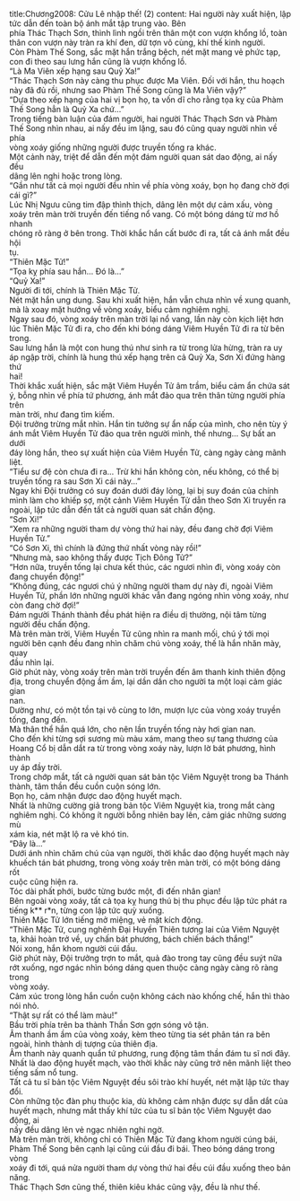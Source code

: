 title:Chương2008: Cửu Lê nhập thế! (2)
content:
Hai người này xuất hiện, lập tức dẫn đến toàn bộ ánh mắt tập trung vào. Bên<br>phía Thác Thạch Sơn, thình lình ngồi trên thân một con vượn khổng lồ, toàn<br>thân con vượn này tràn ra khí đen, dữ tợn vô cùng, khí thế kinh người.<br>Còn Phàm Thế Song, sắc mặt hắn trắng bệch, nét mặt mang vẻ phức tạp,<br>con đi theo sau lưng hắn cũng là vượn khổng lồ.<br>“Là Ma Viên xếp hạng sau Quỷ Xa!”<br>“Thác Thạch Sơn này càng thu phục được Ma Viên. Đối với hắn, thu hoạch<br>này đã đủ rồi, nhưng sao Phàm Thế Song cũng là Ma Viên vậy?”<br>“Dựa theo xếp hạng của hai vị bọn họ, ta vốn dĩ cho rằng tọa kỵ của Phàm<br>Thế Song hẳn là Quỷ Xa chứ…”<br>Trong tiếng bàn luận của đám người, hai người Thác Thạch Sơn và Phàm<br>Thế Song nhìn nhau, ai nấy đều im lặng, sau đó cũng quay người nhìn về phía<br>vòng xoáy giống những người được truyền tống ra khác.<br>Một cảnh này, triệt để dẫn đến một đám người quan sát dao động, ai nấy đều<br>dâng lên nghi hoặc trong lòng.<br>“Gần như tất cả mọi người đều nhìn về phía vòng xoáy, bọn họ đang chờ đợi<br>cái gì?”<br>Lúc Nhị Ngưu cũng tim đập thình thịch, dâng lên một dự cảm xấu, vòng<br>xoáy trên màn trời truyền đến tiếng nổ vang. Có một bóng dáng từ mơ hồ nhanh<br>chóng rõ ràng ở bên trong. Thời khắc hắn cất bước đi ra, tất cả ánh mắt đều hội<br>tụ.<br>“Thiên Mặc Tử!”<br>“Tọa kỵ phía sau hắn… Đó là…”<br>“Quỷ Xa!”<br>Người đi tới, chính là Thiên Mặc Tử.<br>Nét mặt hắn ung dung. Sau khi xuất hiện, hắn vẫn chưa nhìn về xung quanh,<br>mà là xoay mặt hướng về vòng xoáy, biểu cảm nghiêm nghị.<br>Ngay sau đó, vòng xoáy trên màn trời lại nổ vang, lần này còn kịch liệt hơn<br>lúc Thiên Mặc Tử đi ra, cho đến khi bóng dáng Viêm Huyền Tử đi ra từ bên<br>trong.<br>Sau lưng hắn là một con hung thú như sinh ra từ trong lửa hừng, tràn ra uy<br>áp ngập trời, chính là hung thú xếp hạng trên cả Quỷ Xa, Sơn Xi đứng hàng thứ<br>hai!<br>Thời khắc xuất hiện, sắc mặt Viêm Huyền Tử âm trầm, biểu cảm ẩn chứa sát<br>ý, bỗng nhìn về phía tứ phương, ánh mắt đảo qua trên thân từng người phía trên<br>màn trời, như đang tìm kiếm.<br>Đội trưởng trừng mắt nhìn. Hắn tin tưởng sự ẩn nấp của mình, cho nên tùy ý<br>ánh mắt Viêm Huyền Tử đảo qua trên người mình, thế nhưng… Sự bất an dưới<br>đáy lòng hắn, theo sự xuất hiện của Viêm Huyền Tử, càng ngày càng mãnh liệt.<br>“Tiểu sư đệ còn chưa đi ra… Trừ khi hắn không còn, nếu không, có thể bị<br>truyền tống ra sau Sơn Xi cái này…”<br>Ngay khi Đội trưởng có suy đoán dưới đáy lòng, lại bị suy đoán của chính<br>mình làm cho khiếp sợ, một cảnh Viêm Huyền Tử dẫn theo Sơn Xi truyền ra<br>ngoài, lập tức dẫn đến tất cả người quan sát chấn động.<br>“Sơn Xi!”<br>“Xem ra những người tham dự vòng thứ hai này, đều đang chờ đợi Viêm<br>Huyền Tử.”<br>“Có Sơn Xi, thì chính là đứng thứ nhất vòng này rồi!”<br>“Nhưng mà, sao không thấy được Tịch Đông Tử?”<br>“Hơn nữa, truyền tống lại chưa kết thúc, các ngươi nhìn đi, vòng xoáy còn<br>đang chuyển động!”<br>“Không đúng, các ngươi chú ý những người tham dự này đi, ngoài Viêm<br>Huyền Tử, phần lớn những người khác vẫn đang ngóng nhìn vòng xoáy, như<br>còn đang chờ đợi!”<br>Đám người Thánh thành đều phát hiện ra điều dị thường, nội tâm từng<br>người đều chấn động.<br>Mà trên màn trời, Viêm Huyền Tử cũng nhìn ra manh mối, chú ý tới mọi<br>người bên cạnh đều đang nhìn chăm chú vòng xoáy, thế là hắn nhăn mày, quay<br>đầu nhìn lại.<br>Giờ phút này, vòng xoáy trên màn trời truyền đến âm thanh kinh thiên động<br>địa, trong chuyển động ầm ầm, lại dần dần cho người ta một loại cảm giác gian<br>nan.<br>Dường như, có một tồn tại vô cùng to lớn, mượn lực của vòng xoáy truyền<br>tống, đang đến.<br>Mà thân thể hắn quá lớn, cho nên lần truyền tống này hơi gian nan.<br>Cho đến khi từng sợi sương mù màu xám, mang theo sự tang thương của<br>Hoang Cổ bị dẫn dắt ra từ trong vòng xoáy này, lượn lờ bát phương, hình thành<br>uy áp đầy trời.<br>Trong chớp mắt, tất cả người quan sát bản tộc Viêm Nguyệt trong ba Thánh<br>thành, tâm thần đều cuồn cuộn sóng lớn.<br>Bọn họ, cảm nhận được dao động huyết mạch.<br>Nhất là những cường giả trong bản tộc Viêm Nguyệt kia, trong mắt càng<br>nghiêm nghị. Có không ít người bỗng nhiên bay lên, cảm giác những sương mù<br>xám kia, nét mặt lộ ra vẻ khó tin.<br>“Đây là…”<br>Dưới ánh nhìn chăm chú của vạn người, thời khắc dao động huyết mạch này<br>khuếch tán bát phương, trong vòng xoáy trên màn trời, có một bóng dáng rốt<br>cuộc cũng hiện ra.<br>Tóc dài phất phới, bước từng bước một, đi đến nhân gian!<br>Bên ngoài vòng xoáy, tất cả tọa kỵ hung thú bị thu phục đều lập tức phát ra<br>tiếng k** r*n, từng con lập tức quỳ xuống.<br>Thiên Mặc Tử lớn tiếng mở miệng, vẻ mặt kích động.<br>“Thiên Mặc Tử, cung nghênh Đại Huyền Thiên tương lai của Viêm Nguyệt<br>ta, khải hoàn trở về, uy chấn bát phương, bách chiến bách thắng!”<br>Nói xong, hắn khom người cúi đầu.<br>Giờ phút này, Đội trưởng trợn to mắt, quả đào trong tay cũng đều suýt nữa<br>rớt xuống, ngơ ngác nhìn bóng dáng quen thuộc càng ngày càng rõ ràng trong<br>vòng xoáy.<br>Cảm xúc trong lòng hắn cuồn cuộn không cách nào khống chế, hắn thì thào<br>nói nhỏ.<br>“Thật sự rất có thể làm màu!”<br>Bầu trời phía trên ba thành Thần Sơn gợn sóng vô tận.<br>Âm thanh ầm ầm của vòng xoáy, kèm theo từng tia sét phân tán ra bên<br>ngoài, hình thành dị tượng của thiên địa.<br>Âm thanh này quanh quẩn tứ phương, rung động tâm thần đám tu sĩ nơi đây.<br>Nhất là dao động huyết mạch, vào thời khắc này cũng trở nên mãnh liệt theo<br>tiếng sấm nổ tung.<br>Tất cả tu sĩ bản tộc Viêm Nguyệt đều sôi trào khí huyết, nét mặt lập tức thay<br>đổi.<br>Còn những tộc đàn phụ thuộc kia, dù không cảm nhận được sự dẫn dắt của<br>huyết mạch, nhưng mắt thấy khí tức của tu sĩ bản tộc Viêm Nguyệt dao động, ai<br>nấy đều dâng lên vẻ ngạc nhiên nghi ngờ.<br>Mà trên màn trời, không chỉ có Thiên Mặc Tử đang khom người cúng bái,<br>Phàm Thế Song bên cạnh lại cũng cúi đầu đi bái. Theo bóng dáng trong vòng<br>xoáy đi tới, quá nửa người tham dự vòng thứ hai đều cúi đầu xuống theo bản<br>năng.<br>Thác Thạch Sơn cũng thế, thiên kiêu khác cũng vậy, đều là như thế.